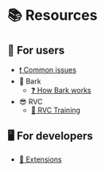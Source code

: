 # 📚 Resources

## 👤 For users
* [❗ Common issues](common_issues.md)
* 🐶 Bark
  * [❓ How Bark works](bark/how_bark_works.md)
* 😎 RVC
  * [🏃‍ RVC Training](rvc/training.md)

## 🖥️ For developers
* [🧩 Extensions](extensions/index.md)